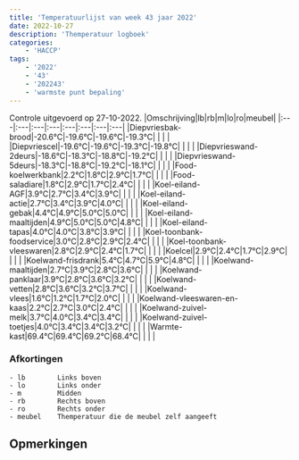 ```yaml
---
title: 'Temperatuurlijst van week 43 jaar 2022'
date: 2022-10-27
description: 'Themperatuur logboek'
categories:
    - 'HACCP'
tags:
    - '2022'
    - '43'
    - '202243'
    - 'warmste punt bepaling'
---
```

Controle uitgevoerd op 27-10-2022.
|Omschrijving|lb|rb|m|lo|ro|meubel|
|:---|:---|:---|:---|:---|:---|:---|:---|
|Diepvriesbak-brood|-20.6°C|-19.6°C|-19.6°C|-19.3°C| | | |
|Diepvriescel|-19.6°C|-19.6°C|-19.3°C|-19.8°C| | | |
|Diepvrieswand-2deurs|-18.6°C|-18.3°C|-18.8°C|-19.2°C| | | |
|Diepvrieswand-5deurs|-18.3°C|-18.8°C|-19.2°C|-18.1°C| | | |
|Food-koelwerkbank|2.2°C|1.8°C|2.9°C|1.7°C| | | |
|Food-saladiare|1.8°C|2.9°C|1.7°C|2.4°C| | | |
|Koel-eiland-AGF|3.9°C|2.7°C|3.4°C|3.9°C| | | |
|Koel-eiland-actie|2.7°C|3.4°C|3.9°C|4.0°C| | | |
|Koel-eiland-gebak|4.4°C|4.9°C|5.0°C|5.0°C| | | |
|Koel-eiland-maaltijden|4.9°C|5.0°C|5.0°C|4.8°C| | | |
|Koel-eiland-tapas|4.0°C|4.0°C|3.8°C|3.9°C| | | |
|Koel-toonbank-foodservice|3.0°C|2.8°C|2.9°C|2.4°C| | | |
|Koel-toonbank-vleeswaren|2.8°C|2.9°C|2.4°C|1.7°C| | | |
|Koelcel|2.9°C|2.4°C|1.7°C|2.9°C| | | |
|Koelwand-frisdrank|5.4°C|4.7°C|5.9°C|4.8°C| | | |
|Koelwand-maaltijden|2.7°C|3.9°C|2.8°C|3.6°C| | | |
|Koelwand-panklaar|3.9°C|2.8°C|3.6°C|3.2°C| | | |
|Koelwand-vetten|2.8°C|3.6°C|3.2°C|3.7°C| | | |
|Koelwand-vlees|1.6°C|1.2°C|1.7°C|2.0°C| | | |
|Koelwand-vleeswaren-en-kaas|2.2°C|2.7°C|3.0°C|2.4°C| | | |
|Koelwand-zuivel-melk|3.7°C|4.0°C|3.4°C|3.4°C| | | |
|Koelwand-zuivel-toetjes|4.0°C|3.4°C|3.4°C|3.2°C| | | |
|Warmte-kast|69.4°C|69.4°C|69.2°C|68.4°C| | | |

### Afkortingen
    - lb        Links boven
    - lo        Links onder
    - m         Midden
    - rb        Rechts boven
    - ro        Rechts onder
    - meubel    Themperatuur die de meubel zelf aangeeft

## Opmerkingen


